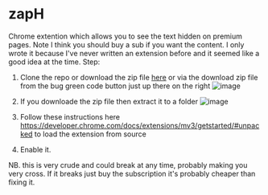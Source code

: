# zapH

Chrome extention which allows you to see the text hidden on premium pages. Note I think you should buy a sub if you want the content. I only wrote it because I've never written an extension before and it seemed like a good idea at the time.
Step:

1. Clone the repo or download the zip file [here](https://github.com/buildsz/psychic-octo-sniffle/archive/refs/heads/main.zip) or via the download zip file from the bug green code button just up there on the right ![image](https://user-images.githubusercontent.com/98428039/152918565-0ee12150-6380-41f6-a2b6-8cc10d1d3f8a.png)
3. If you downloade the zip file then extract it to a folder 
![image](https://user-images.githubusercontent.com/98428039/152918807-916bcbba-e628-44e0-be62-315bdcd3c839.png)

5. Follow these instructions here https://developer.chrome.com/docs/extensions/mv3/getstarted/#unpacked to load the extension from source 
6. Enable it.

NB. this is very crude and could break at any time, probably making you very cross. If it breaks just buy the subscription it's probably cheaper than fixing it.
